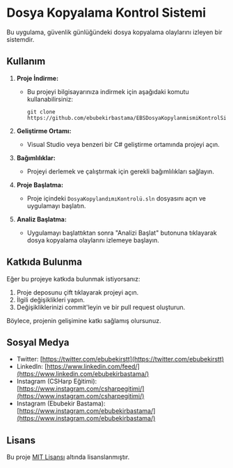 # Dosya Kopyalama Kontrol Sistemi

Bu uygulama, güvenlik günlüğündeki dosya kopyalama olaylarını izleyen bir sistemdir.

## Kullanım

1. **Proje İndirme:**
   - Bu projeyi bilgisayarınıza indirmek için aşağıdaki komutu kullanabilirsiniz:

     ```
     git clone https://github.com/ebubekirbastama/EBSDosyaKopylanmismiKontrolSistemi.git
     ```

2. **Geliştirme Ortamı:**
   - Visual Studio veya benzeri bir C# geliştirme ortamında projeyi açın.

3. **Bağımlılıklar:**
   - Projeyi derlemek ve çalıştırmak için gerekli bağımlılıkları sağlayın.

4. **Proje Başlatma:**
   - Proje içindeki `DosyaKopylandımıKontrolü.sln` dosyasını açın ve uygulamayı başlatın.

5. **Analiz Başlatma:**
   - Uygulamayı başlattıktan sonra "Analizi Başlat" butonuna tıklayarak dosya kopyalama olaylarını izlemeye başlayın.

## Katkıda Bulunma

Eğer bu projeye katkıda bulunmak istiyorsanız:

1. Proje deposunu çift tıklayarak projeyi açın.
2. İlgili değişiklikleri yapın.
3. Değişikliklerinizi commit'leyin ve bir pull request oluşturun.

Böylece, projenin gelişimine katkı sağlamış olursunuz.

## Sosyal Medya

- Twitter: [https://twitter.com/ebubekirstt](https://twitter.com/ebubekirstt)
- LinkedIn: [https://www.linkedin.com/feed/](https://www.linkedin.com/ebubekirbastama/)
- Instagram (CSHarp Eğitimi): [https://www.instagram.com/csharpegitimi/](https://www.instagram.com/csharpegitimi/)
- Instagram (Ebubekir Bastama): [https://www.instagram.com/ebubekirbastama/](https://www.instagram.com/ebubekirbastama/)

## Lisans

Bu proje [MIT Lisansı](LICENSE) altında lisanslanmıştır.
